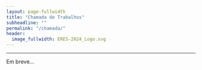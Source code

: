 ```yaml
---
layout: page-fullwidth
title: "Chamada de Trabalhos"
subheadline: ""
permalink: "/chamada/"
header:
  image_fullwidth: ERES-2024_Logo.svg
---
```


<hr>

<p>Em breve...</p>
